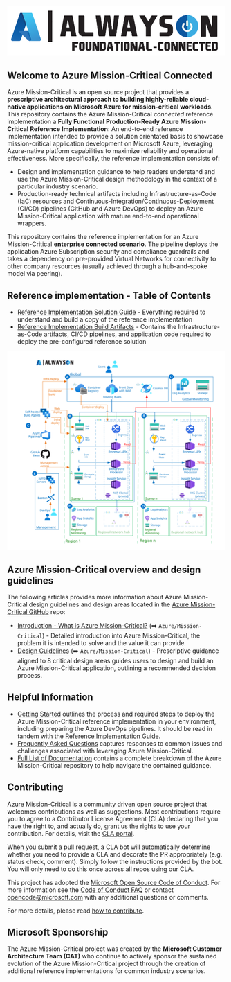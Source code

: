 [![Azure Mission-Critical Application](./icon.png#gh-light-mode-only "Azure Mission-Critical Connected")](./README.md)

## Welcome to Azure Mission-Critical Connected

Azure Mission-Critical is an open source project that provides a **prescriptive architectural approach to building highly-reliable cloud-native applications on Microsoft Azure for mission-critical workloads**. This repository contains the Azure Mission-Critical *connected* reference implementation a **Fully Functional Production-Ready Azure Mission-Critical Reference Implementation**:
An end-to-end reference implementation intended to provide a solution orientated basis to showcase mission-critical application development on Microsoft Azure, leveraging Azure-native platform capabilities to maximize reliability and operational effectiveness. More specifically, the reference implementation consists of:

- Design and implementation guidance to help readers understand and use the Azure Mission-Critical design methodology in the context of a particular industry scenario.
- Production-ready technical artifacts including Infrastructure-as-Code (IaC) resources and Continuous-Integration/Continuous-Deployment (CI/CD) pipelines (GitHub and Azure DevOps) to deploy an Azure Mission-Critical application with mature end-to-end operational wrappers.

This repository contains the reference implementation for an Azure Mission-Critical **enterprise connected scenario**. The pipeline deploys the application Azure Subscription security and compliance guardrails and takes a dependency on pre-provided Virtual Networks for connectivity to other company resources (usually achieved through a hub-and-spoke model via peering).

## Reference implementation - Table of Contents

- [Reference Implementation Solution Guide](./docs/reference-implementation/README.md) - Everything required to understand and build a copy of the reference implementation
- [Reference Implementation Build Artifacts](./src/infra/README.md) - Contains the Infrastructure-as-Code artifacts, CI/CD pipelines, and application code required to deploy the pre-configured reference solution

![Architecture overview](/docs/media/AlwaysOn-architecture-foundational-connected.svg)

## Azure Mission-Critical overview and design guidelines

The following articles provides more information about Azure Mission-Critical design guidelines and design areas located in the [Azure Mission-Critical GitHub](https://github.com/Azure/Mission-Critical) repo:

- [Introduction - What is Azure Mission-Critical?](https://github.com/Azure/Mission-Critical/blob/main/docs/introduction/README.md) (➡️ `Azure/Mission-Critical`) - Detailed introduction into Azure Mission-Critical, the problem it is intended to solve and the value it can provide.
- [Design Guidelines](https://github.com/Azure/Mission-Critical/blob/main/docs/design-methodology/README.md) (➡️ `Azure/Mission-Critical`) - Prescriptive guidance aligned to 8 critical design areas guides users to design and build an Azure Mission-Critical application, outlining a recommended decision process.

## Helpful Information

- [Getting Started](./docs/reference-implementation/Getting-Started.md) outlines the process and required steps to deploy the Azure Mission-Critical reference implementation in your environment, including preparing the Azure DevOps pipelines. It should be read in tandem with the [Reference Implementation Guide](./docs/reference-implementation/README.md).
- [Frequently Asked Questions](./docs/reference-implementation/FAQ.md) captures responses to common issues and challenges associated with leveraging Azure Mission-Critical.
- [Full List of Documentation](./docs/README.md) contains a complete breakdown of the Azure Mission-Critical repository to help navigate the contained guidance.

## Contributing

Azure Mission-Critical is a community driven open source project that welcomes contributions as well as suggestions. Most contributions require you to agree to a
Contributor License Agreement (CLA) declaring that you have the right to, and actually do, grant us the rights to use your contribution. For details, visit the [CLA portal](https://cla.opensource.microsoft.com).

When you submit a pull request, a CLA bot will automatically determine whether you need to provide a CLA and decorate the PR appropriately (e.g. status check, comment). Simply follow the instructions provided by the bot. You will only need to do this once across all repos using our CLA.

This project has adopted the [Microsoft Open Source Code of Conduct](https://opensource.microsoft.com/codeofconduct/).
For more information see the [Code of Conduct FAQ](https://opensource.microsoft.com/codeofconduct/faq/) or
contact [opencode@microsoft.com](mailto:opencode@microsoft.com) with any additional questions or comments.

For more details, please read [how to contribute](./CONTRIBUTE.md).

## Microsoft Sponsorship

The Azure Mission-Critical project was created by the **Microsoft Customer Architecture Team (CAT)** who continue to actively sponsor the sustained evolution of the Azure Mission-Critical project through the creation of additional reference implementations for common industry scenarios.
